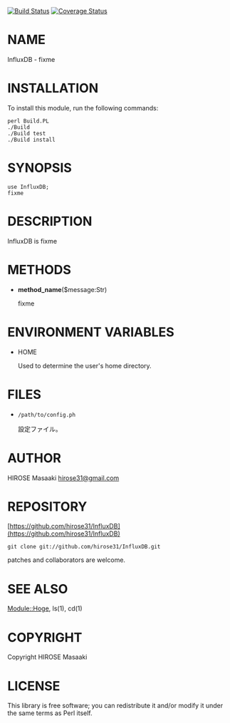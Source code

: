 <a href="https://travis-ci.org/hirose31/InfluxDB"><img src="https://travis-ci.org/hirose31/InfluxDB.png?branch=master" alt="Build Status" /></a>
<a href="https://coveralls.io/r/hirose31/InfluxDB?branch=master"><img src="https://coveralls.io/repos/hirose31/InfluxDB/badge.png?branch=master" alt="Coverage Status" /></a>

# NAME

InfluxDB - fixme

# INSTALLATION

To install this module, run the following commands:

    perl Build.PL
    ./Build
    ./Build test
    ./Build install

# SYNOPSIS

    use InfluxDB;
    fixme

# DESCRIPTION

InfluxDB is fixme

# METHODS

- __method\_name__($message:Str)

    fixme

# ENVIRONMENT VARIABLES

- HOME

    Used to determine the user's home directory.

# FILES

- `/path/to/config.ph`

    設定ファイル。

# AUTHOR

HIROSE Masaaki <hirose31@gmail.com>

# REPOSITORY

[https://github.com/hirose31/InfluxDB](https://github.com/hirose31/InfluxDB)

    git clone git://github.com/hirose31/InfluxDB.git

patches and collaborators are welcome.

# SEE ALSO

[Module::Hoge](https://metacpan.org/pod/Module::Hoge),
ls(1), cd(1)

# COPYRIGHT

Copyright HIROSE Masaaki

# LICENSE

This library is free software; you can redistribute it and/or modify
it under the same terms as Perl itself.
